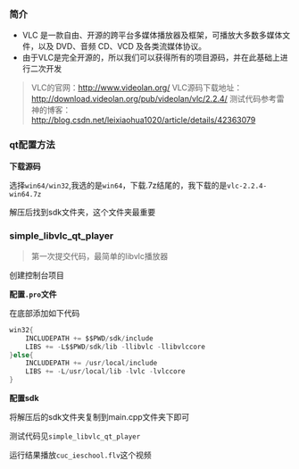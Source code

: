 ### 简介

- VLC 是一款自由、开源的跨平台多媒体播放器及框架，可播放大多数多媒体文件，以及 DVD、音频 CD、VCD 及各类流媒体协议。
- 由于VLC是完全开源的，所以我们可以获得所有的项目源码，并在此基础上进行二次开发

> VLC的官网：http://www.videolan.org/
> VLC源码下载地址：http://download.videolan.org/pub/videolan/vlc/2.2.4/
> 测试代码参考雷神的博客：http://blog.csdn.net/leixiaohua1020/article/details/42363079

### qt配置方法

**下载源码**

选择`win64/win32`,我选的是`win64`，下载.7z结尾的，我下载的是`vlc-2.2.4-win64.7z`

解压后找到sdk文件夹，这个文件夹最重要

### simple_libvlc_qt_player

> 第一次提交代码，最简单的libvlc播放器

创建控制台项目

**配置`.pro`文件**

在底部添加如下代码

~~~c
win32{
    INCLUDEPATH += $$PWD/sdk/include
    LIBS += -L$$PWD/sdk/lib -llibvlc -llibvlccore
}else{
    INCLUDEPATH += /usr/local/include
    LIBS += -L/usr/local/lib -lvlc -lvlccore
}
~~~

**配置sdk**

将解压后的sdk文件夹复制到main.cpp文件夹下即可

测试代码见`simple_libvlc_qt_player`

运行结果播放`cuc_ieschool.flv`这个视频